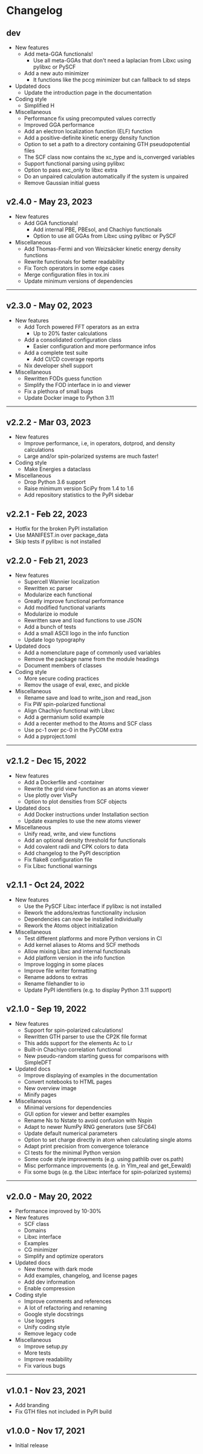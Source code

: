 Changelog
=========

dev
---
- New features
   - Add meta-GGA functionals!
      - Use all meta-GGAs that don't need a laplacian from Libxc using pylibxc or PySCF
   - Add a new auto minimizer
      - It functions like the pccg minimizer but can fallback to sd steps
- Updated docs
   - Update the introduction page in the documentation
- Coding style
   - Simplified H
- Miscellaneous
   - Performance fix using precomputed values correctly
   - Improved GGA performance
   - Add an electron localization function (ELF) function
   - Add a positive-definite kinetic energy density function
   - Option to set a path to a directory containing GTH pseudopotential files
   - The SCF class now contains the xc_type and is_converged variables
   - Support functional parsing using pylibxc
   - Option to pass exc_only to libxc extra
   - Do an unpaired calculation automatically if the system is unpaired
   - Remove Gaussian initial guess

v2.4.0 - May 23, 2023
---------------------
- New features
   - Add GGA functionals!
      - Add internal PBE, PBEsol, and Chachiyo functionals
      - Option to use all GGAs from Libxc using pylibxc or PySCF
- Miscellaneous
   - Add Thomas-Fermi and von Weizsäcker kinetic energy density functions
   - Rewrite functionals for better readability
   - Fix Torch operators in some edge cases
   - Merge configuration files in tox.ini
   - Update minimum versions of dependencies

----

v2.3.0 - May 02, 2023
---------------------
- New features
   - Add Torch powered FFT operators as an extra
      - Up to 20% faster calculations
   - Add a consolidated configuration class
      - Easier configuration and more performance infos
   - Add a complete test suite
      - Add CI/CD coverage reports
   - Nix developer shell support
- Miscellaneous
   - Rewritten FODs guess function
   - Simplify the FOD interface in io and viewer
   - Fix a plethora of small bugs
   - Update Docker image to Python 3.11

----

v2.2.2 - Mar 03, 2023
---------------------
- New features
   - Improve performance, i.e, in operators, dotprod, and density calculations
   - Large and/or spin-polarized systems are much faster!
- Coding style
   - Make Energies a dataclass
- Miscellaneous
   - Drop Python 3.6 support
   - Raise minimum version SciPy from 1.4 to 1.6
   - Add repository statistics to the PyPI sidebar

v2.2.1 - Feb 22, 2023
---------------------
- Hotfix for the broken PyPI installation
- Use MANIFEST.in over package_data
- Skip tests if pylibxc is not installed

v2.2.0 - Feb 21, 2023
---------------------
- New features
   - Supercell Wannier localization
   - Rewritten xc parser
   - Modularize each functional
   - Greatly improve functional performance
   - Add modified functional variants
   - Modularize io module
   - Rewritten save and load functions to use JSON
   - Add a bunch of tests
   - Add a small ASCII logo in the info function
   - Update logo typography
- Updated docs
   - Add a nomenclature page of commonly used variables
   - Remove the package name from the module headings
   - Document members of classes
- Coding style
   - More secure coding practices
   - Remov the usage of eval, exec, and pickle
- Miscellaneous
   - Rename save and load to write_json and read_json
   - Fix PW spin-polarized functional
   - Align Chachiyo functional with Libxc
   - Add a germanium solid example
   - Add a recenter method to the Atoms and SCF class
   - Use pc-1 over pc-0 in the PyCOM extra
   - Add a pyproject.toml

----

v2.1.2 - Dec 15, 2022
---------------------
- New features
	- Add a Dockerfile and -container
	- Rewrite the grid view function as an atoms viewer
	- Use plotly over VisPy
	- Option to plot densities from SCF objects
- Updated docs
	- Add Docker instructions under Installation section
	- Update examples to use the new atoms viewer
- Miscellaneous
	- Unify read, write, and view functions
	- Add an optional density threshold for functionals
	- Add covalent radii and CPK colors to data
	- Add changelog to the PyPI description
	- Fix flake8 configuration file
	- Fix Libxc functional warnings

v2.1.1 - Oct 24, 2022
---------------------
- New features
	- Use the PySCF Libxc interface if pylibxc is not installed
	- Rework the addons/extras functionality inclusion
	- Dependencies can now be installed individually
	- Rework the Atoms object initialization
- Miscellaneous
	- Test different platforms and more Python versions in CI
	- Add kernel aliases to Atoms and SCF methods
	- Allow mixing Libxc and internal functionals
	- Add platform version in the info function
	- Improve logging in some places
	- Improve file writer formatting
	- Rename addons to extras
	- Rename filehandler to io
	- Update PyPI identifiers (e.g. to display Python 3.11 support)

v2.1.0 - Sep 19, 2022
---------------------
- New features
    - Support for spin-polarized calculations!
    - Rewritten GTH parser to use the CP2K file format
    - This adds support for the elements Ac to Lr
    - Built-in Chachiyo correlation functional
    - New pseudo-random starting guess for comparisons with SimpleDFT
- Updated docs
    - Improve displaying of examples in the documentation
    - Convert notebooks to HTML pages
    - New overview image
    - Minify pages
- Miscellaneous
    - Minimal versions for dependencies
    - GUI option for viewer and better examples
    - Rename Ns to Nstate to avoid confusion with Nspin
    - Adapt to newer NumPy RNG generators (use SFC64)
    - Update default numerical parameters
    - Option to set charge directly in atom when calculating single atoms
    - Adapt print precision from convergence tolerance
    - CI tests for the minimal Python version
    - Some code style improvements (e.g. using pathlib over os.path)
    - Misc performance improvements (e.g. in Ylm_real and get_Eewald)
    - Fix some bugs (e.g. the Libxc interface for spin-polarized systems)

----

v2.0.0 - May 20, 2022
---------------------
- Performance improved by 10-30%
- New features
   - SCF class
   - Domains
   - Libxc interface
   - Examples
   - CG minimizer
   - Simplify and optimize operators
- Updated docs
   - New theme with dark mode
   - Add examples, changelog, and license pages
   - Add dev information
   - Enable compression
- Coding style
   - Improve comments and references
   - A lot of refactoring and renaming
   - Google style docstrings
   - Use loggers
   - Unify coding style
   - Remove legacy code
- Miscellaneous
   - Improve setup.py
   - More tests
   - Improve readability
   - Fix various bugs

----

v1.0.1 - Nov 23, 2021
---------------------
- Add branding
- Fix GTH files not included in PyPI build

v1.0.0 - Nov 17, 2021
---------------------
- Initial release
